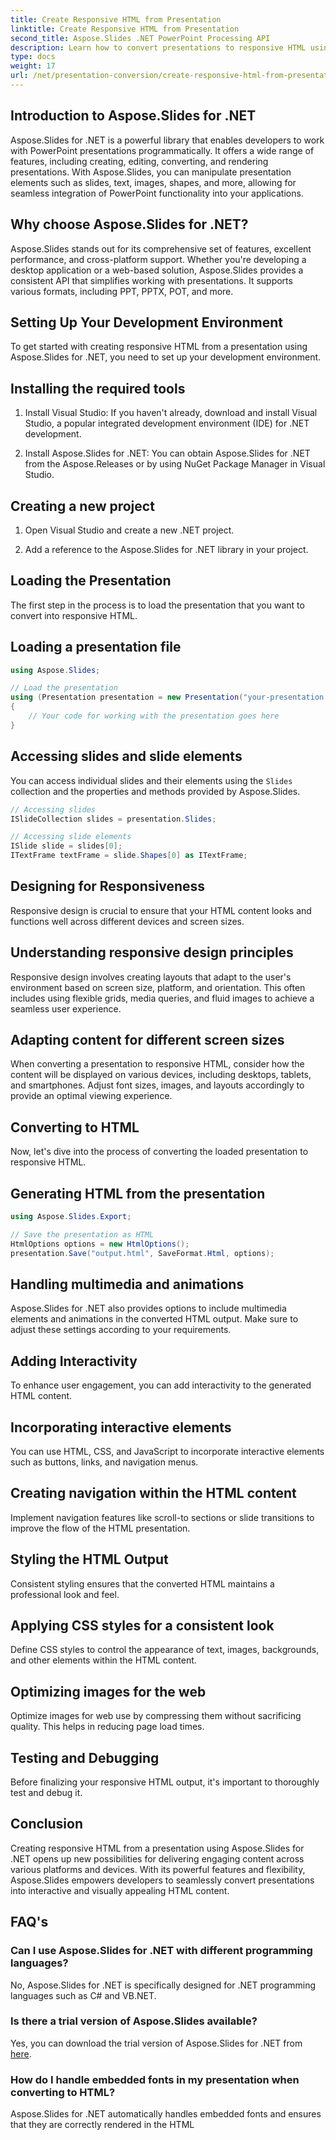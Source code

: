 ```yaml
---
title: Create Responsive HTML from Presentation
linktitle: Create Responsive HTML from Presentation
second_title: Aspose.Slides .NET PowerPoint Processing API
description: Learn how to convert presentations to responsive HTML using Aspose.Slides for .NET. Create engaging content that adapts seamlessly across devices.
type: docs
weight: 17
url: /net/presentation-conversion/create-responsive-html-from-presentation/
---
```


## Introduction to Aspose.Slides for .NET

Aspose.Slides for .NET is a powerful library that enables developers to work with PowerPoint presentations programmatically. It offers a wide range of features, including creating, editing, converting, and rendering presentations. With Aspose.Slides, you can manipulate presentation elements such as slides, text, images, shapes, and more, allowing for seamless integration of PowerPoint functionality into your applications.

## Why choose Aspose.Slides for .NET?

Aspose.Slides stands out for its comprehensive set of features, excellent performance, and cross-platform support. Whether you're developing a desktop application or a web-based solution, Aspose.Slides provides a consistent API that simplifies working with presentations. It supports various formats, including PPT, PPTX, POT, and more.

## Setting Up Your Development Environment

To get started with creating responsive HTML from a presentation using Aspose.Slides for .NET, you need to set up your development environment.

## Installing the required tools

1. Install Visual Studio: If you haven't already, download and install Visual Studio, a popular integrated development environment (IDE) for .NET development.

2. Install Aspose.Slides for .NET: You can obtain Aspose.Slides for .NET from the Aspose.Releases or by using NuGet Package Manager in Visual Studio.

## Creating a new project

1. Open Visual Studio and create a new .NET project.

2. Add a reference to the Aspose.Slides for .NET library in your project.

## Loading the Presentation

The first step in the process is to load the presentation that you want to convert into responsive HTML.

## Loading a presentation file

```csharp
using Aspose.Slides;

// Load the presentation
using (Presentation presentation = new Presentation("your-presentation.pptx"))
{
    // Your code for working with the presentation goes here
}
```

## Accessing slides and slide elements

You can access individual slides and their elements using the `Slides` collection and the properties and methods provided by Aspose.Slides.

```csharp
// Accessing slides
ISlideCollection slides = presentation.Slides;

// Accessing slide elements
ISlide slide = slides[0];
ITextFrame textFrame = slide.Shapes[0] as ITextFrame;
```

## Designing for Responsiveness

Responsive design is crucial to ensure that your HTML content looks and functions well across different devices and screen sizes.

## Understanding responsive design principles

Responsive design involves creating layouts that adapt to the user's environment based on screen size, platform, and orientation. This often includes using flexible grids, media queries, and fluid images to achieve a seamless user experience.

## Adapting content for different screen sizes

When converting a presentation to responsive HTML, consider how the content will be displayed on various devices, including desktops, tablets, and smartphones. Adjust font sizes, images, and layouts accordingly to provide an optimal viewing experience.

## Converting to HTML

Now, let's dive into the process of converting the loaded presentation to responsive HTML.

## Generating HTML from the presentation

```csharp
using Aspose.Slides.Export;

// Save the presentation as HTML
HtmlOptions options = new HtmlOptions();
presentation.Save("output.html", SaveFormat.Html, options);
```

## Handling multimedia and animations

Aspose.Slides for .NET also provides options to include multimedia elements and animations in the converted HTML output. Make sure to adjust these settings according to your requirements.

## Adding Interactivity

To enhance user engagement, you can add interactivity to the generated HTML content.

## Incorporating interactive elements

You can use HTML, CSS, and JavaScript to incorporate interactive elements such as buttons, links, and navigation menus.

## Creating navigation within the HTML content

Implement navigation features like scroll-to sections or slide transitions to improve the flow of the HTML presentation.

## Styling the HTML Output

Consistent styling ensures that the converted HTML maintains a professional look and feel.

## Applying CSS styles for a consistent look

Define CSS styles to control the appearance of text, images, backgrounds, and other elements within the HTML content.

## Optimizing images for the web

Optimize images for web use by compressing them without sacrificing quality. This helps in reducing page load times.

## Testing and Debugging

Before finalizing your responsive HTML output, it's important to thoroughly test and debug it.

## Conclusion

Creating responsive HTML from a presentation using Aspose.Slides for .NET opens up new possibilities for delivering engaging content across various platforms and devices. With its powerful features and flexibility, Aspose.Slides empowers developers to seamlessly convert presentations into interactive and visually appealing HTML content.

## FAQ's

### Can I use Aspose.Slides for .NET with different programming languages?

No, Aspose.Slides for .NET is specifically designed for .NET programming languages such as C# and VB.NET.

### Is there a trial version of Aspose.Slides available?

Yes, you can download the trial version of Aspose.Slides for .NET from [here](https://downloads.aspose.com/slides/net).

### How do I handle embedded fonts in my presentation when converting to HTML?

Aspose.Slides for .NET automatically handles embedded fonts and ensures that they are correctly rendered in the HTML
